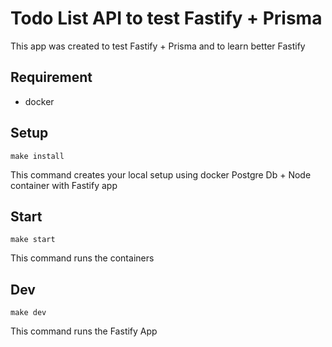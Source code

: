 # Todo List API to test Fastify + Prisma

This app was created to test Fastify + Prisma and to learn better Fastify

## Requirement

- docker

## Setup

```
make install
```

This command creates your local setup using docker Postgre Db + Node container with Fastify app

## Start

```
make start
```

This command runs the containers

## Dev

```
make dev
```

This command runs the Fastify App

